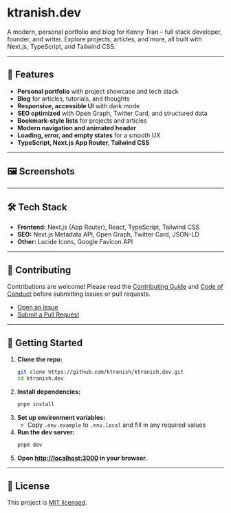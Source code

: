 # ktranish.dev

A modern, personal portfolio and blog for Kenny Tran – full stack developer, founder, and writer. Explore projects, articles, and more, all built with Next.js, TypeScript, and Tailwind CSS.

---

## 🚀 Features

- **Personal portfolio** with project showcase and tech stack
- **Blog** for articles, tutorials, and thoughts
- **Responsive, accessible UI** with dark mode
- **SEO optimized** with Open Graph, Twitter Card, and structured data
- **Bookmark-style lists** for projects and articles
- **Modern navigation and animated header**
- **Loading, error, and empty states** for a smooth UX
- **TypeScript, Next.js App Router, Tailwind CSS**

---

## 🖼️ Screenshots

<!-- Add screenshots here -->

---

## 🛠️ Tech Stack

- **Frontend:** Next.js (App Router), React, TypeScript, Tailwind CSS
- **SEO:** Next.js Metadata API, Open Graph, Twitter Card, JSON-LD
- **Other:** Lucide Icons, Google Favicon API

---

## 📝 Contributing

Contributions are welcome! Please read the [Contributing Guide](./CONTRIBUTING.md) and [Code of Conduct](./CODE_OF_CONDUCT.md) before submitting issues or pull requests.

- [Open an Issue](https://github.com/ktranish/ktranish.dev/issues)
- [Submit a Pull Request](https://github.com/ktranish/ktranish.dev/pulls)

---

## 🏁 Getting Started

1. **Clone the repo:**
   ```sh
   git clone https://github.com/ktranish/ktranish.dev.git
   cd ktranish.dev
   ```
2. **Install dependencies:**
   ```sh
   pnpm install
   ```
3. **Set up environment variables:**
   - Copy `.env.example` to `.env.local` and fill in any required values
4. **Run the dev server:**
   ```sh
   pnpm dev
   ```
5. **Open [http://localhost:3000](http://localhost:3000) in your browser.**

---

## 📄 License

This project is [MIT licensed](./LICENSE).
